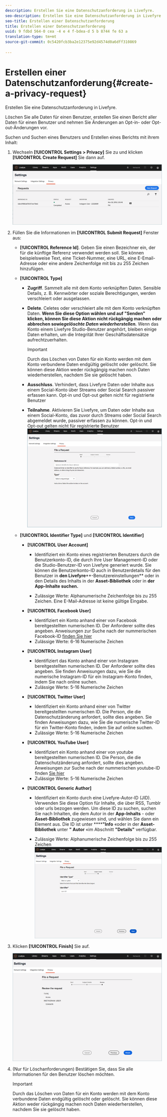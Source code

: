 ```yaml
---
description: Erstellen Sie eine Datenschutzanforderung in Livefyre.
seo-description: Erstellen Sie eine Datenschutzanforderung in Livefyre.
seo-title: Erstellen einer Datenschutzanforderung
title: Erstellen einer Datenschutzanforderung
uuid: 9 fdbd 564-0 cea -4 e 4 f-bdea-d 5 b 8744 fe 63 a
translation-type: tm+mt
source-git-commit: 0c5420fcb3ba2e12375e92d4574d0a6dff310869

---
```



# Erstellen einer Datenschutzanforderung{#create-a-privacy-request}

Erstellen Sie eine Datenschutzanforderung in Livefyre.

Löschen Sie alle Daten für einen Benutzer, erstellen Sie einen Bericht aller Daten für einen Benutzer und nehmen Sie Änderungen an Opt-in- oder Opt-out-Änderungen vor.

Suchen und Suchen eines Benutzers und Erstellen eines Berichts mit ihrem Inhalt:

1. Wechseln **[!UICONTROL Settings > Privacy]** Sie zu und klicken **[!UICONTROL Create Request]** Sie dann auf.

   ![](assets/privacypage1.png)

1. Füllen Sie die Informationen im **[!UICONTROL Submit Request]** Fenster aus:

   * **[!UICONTROL Reference Id]**. Geben Sie einen Bezeichner ein, der für die künftige Referenz verwendet werden soll. Sie können beispielsweise Text, eine Ticket-Nummer, eine URL, eine E-Email-Adresse oder eine andere Zeichenfolge mit bis zu 255 Zeichen hinzufügen.
   * **[!UICONTROL Type]**

      * **Zugriff**. Sammelt alle mit dem Konto verknüpften Daten. Sensible Details, z. B. Kennwörter oder soziale Berechtigungen, werden verschleiert oder ausgelassen.

      * **Delete**. Celetes oder verschleiert alle mit dem Konto verknüpften Daten. **Wenn Sie diese Option wählen und auf &quot;Senden&quot; klicken, können Sie diese Aktion nicht rückgängig machen oder abbrechen sowie*gelöschte Daten wiederherstellen.*** Wenn das Konto einem Livefyre Studio-Benutzer angehört, bleiben einige Daten erhalten, um die Integrität Ihrer Geschäftsdatensätze aufrechtzuerhalten.

         >[!IMPORTANT]
         >
         >Durch das Löschen von Daten für ein Konto werden mit dem Konto verbundene Daten endgültig gelöscht oder gelöscht. Sie können diese Aktion weder rückgängig machen noch Daten wiederherstellen, nachdem Sie sie gelöscht haben.

      * **Ausschluss**. Verhindert, dass Livefyre Daten oder Inhalte aus einem Social-Konto über Streams oder Social Search passiver erfassen kann. Opt-in und Opt-out gelten nicht für registrierte Benutzer
      * **Teilnahme**. Aktivieren Sie Livefyre, um Daten oder Inhalte aus einem Social-Konto, das zuvor durch Streams oder Social Search abgemeldet wurde, passiver erfassen zu können. Opt-in und Opt-out gelten nicht für registrierte Benutzer
      ![](assets/privacypage2.png)

   * **[!UICONTROL Identifier Type]** und **[!UICONTROL Identifier]**

      * **[!UICONTROL User Account]**

         * Identifiziert ein Konto eines registrierten Benutzers durch die Benutzerkonto-ID, die durch Ihre User Management-ID oder die Studio-Benutzer-ID von Livefyre generiert wurde. Sie können die Benutzerkonto-ID auch in Benutzerdetails für den Benutzer in **den Livefyre****-Benutzereinstellungen** oder in den Details des Inhalts in der **Asset-Bibliothek** oder in **der App-Inhalte suchen.**

         * Zulässige Werte: Alphanumerische Zeichenfolge bis zu 255 Zeichen. Eine E-Mail-Adresse ist keine gültige Eingabe.
      * **[!UICONTROL Facebook User]**

         * Identifiziert ein Konto anhand einer von Facebook bereitgestellten numerischen ID. Der Anforderer sollte dies angeben. Anweisungen zur Suche nach der nummerischen Facebook-ID [finden Sie hier](https://www.facebook.com/help/1397933243846983?helpref=faq_content)
         * Zulässige Werte: 6-16 Numerische Zeichen
      * **[!UICONTROL Instagram User]**

         * Identifiziert das Konto anhand einer von Instagram bereitgestellten numerischen ID. Der Anforderer sollte dies angeben. Sie finden Anweisungen dazu, wie Sie die numerische Instagram-ID für ein Instagram-Konto finden, indem Sie nach online suchen.
         * Zulässige Werte: 5-16 Numerische Zeichen
      * **[!UICONTROL Twitter User]**

         * Identifiziert ein Konto anhand einer von Twitter bereitgestellten numerischen ID. Die Person, die die Datenschutzänderung anfordert, sollte dies angeben. Sie finden Anweisungen dazu, wie Sie die numerische Twitter-ID für ein Twitter-Konto finden, indem Sie auf online suchen.
         * Zulässige Werte: 5-16 Numerische Zeichen
      * **[!UICONTROL YouTube User]**

         * Identifiziert ein Konto anhand einer von youtube bereitgestellten numerischen ID. Die Person, die die Datenschutzänderung anfordert, sollte dies angeben. Anweisungen zur Suche nach der nummerischen youtube-ID finden [Sie hier](https://support.google.com/youtube/answer/3250431?hl=en)
         * Zulässige Werte: 5-16 Numerische Zeichen
      * **[!UICONTROL Generic Author]**

         * Identifiziert ein Konto durch eine Livefyre-Autor-ID (JID). Verwenden Sie diese Option für Inhalte, die über RSS, Tumblr oder urls bezogen werden. Um diese ID zu suchen, suchen Sie nach Inhalten, die dem Autor in der **App-Inhalts** - oder **Asset-Bibliothek** zugewiesen sind, und wählen Sie dann ein Element aus. Die ID ist unter ******&quot;Info** «oder in der **Asset-Bibliothek** unter **&quot; Autor** «im Abschnitt **&quot;Details&quot;** verfügbar.

         * Zulässige Werte: Alphanumerische Zeichenfolge bis zu 255 Zeichen
         ![](assets/privacypage3.png)








1. Klicken **[!UICONTROL Finish]** Sie auf.

   ![](assets/privacypage4.png)

1. (Nur für Löschanforderungen) Bestätigen Sie, dass Sie alle Informationen für den Benutzer löschen möchten.

   >[!IMPORTANT]
   >
   >Durch das Löschen von Daten für ein Konto werden mit dem Konto verbundene Daten endgültig gelöscht oder gelöscht. Sie können diese Aktion weder rückgängig machen noch Daten wiederherstellen, nachdem Sie sie gelöscht haben.


